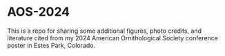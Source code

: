 # AOS-2024
This is a repo for sharing some additional figures, photo credits, and literature cited from my 2024 American Ornithological Society conference poster in Estes Park, Colorado.
